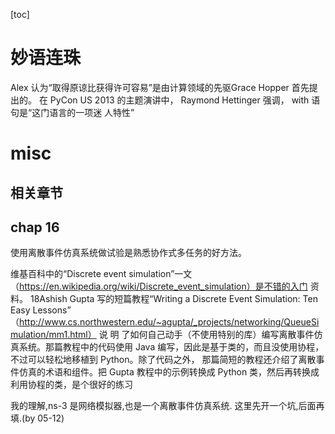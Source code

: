 [toc]
# 妙语连珠
Alex 认为“取得原谅比获得许可容易”是由计算领域的先驱Grace Hopper 首先提出的。
在 PyCon US 2013 的主题演讲中， Raymond Hettinger 强调， with 语句是“这门语言的一项迷 人特性”
# misc

## 相关章节


## chap 16
使用离散事件仿真系统做试验是熟悉协作式多任务的好方法。

维基百科中的“Discrete
event simulation”一文（https://en.wikipedia.org/wiki/Discrete_event_simulation）是不错的入门
资料。 18Ashish Gupta 写的短篇教程“Writing a Discrete Event Simulation: Ten Easy Lessons”
（http://www.cs.northwestern.edu/~agupta/_projects/networking/QueueSimulation/mm1.html） 说 明 了如何自己动手（不使用特别的库）编写离散事件仿真系统。那篇教程中的代码使用 Java 编写，因此是基于类的，而且没使用协程，不过可以轻松地移植到 Python。除了代码之外， 那篇简短的教程还介绍了离散事件仿真的术语和组件。把 Gupta 教程中的示例转换成 Python 类，然后再转换成利用协程的类，是个很好的练习

我的理解,ns-3 是网络模拟器,也是一个离散事件仿真系统. 这里先开一个坑,后面再填.(by 05-12)